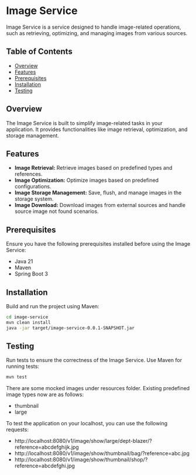 # Image Service

Image Service is a service designed to handle image-related operations, such as retrieving, optimizing, and managing images from various sources.

## Table of Contents

- [Overview](#overview)
- [Features](#features)
- [Prerequisites](#prerequisites)
- [Installation](#installation)
- [Testing](#testing)

## Overview

The Image Service is built to simplify image-related tasks in your application. It provides functionalities like image retrieval, optimization, and storage management.

## Features

- **Image Retrieval:** Retrieve images based on predefined types and references.
- **Image Optimization:** Optimize images based on predefined configurations.
- **Image Storage Management:** Save, flush, and manage images in the storage system.
- **Image Download:** Download images from external sources and handle source image not found scenarios.

## Prerequisites

Ensure you have the following prerequisites installed before using the Image Service:

- Java 21
- Maven
- Spring Boot 3

## Installation

Build and run the project using Maven:

```bash
cd image-service
mvn clean install
java -jar target/image-service-0.0.1-SNAPSHOT.jar
```

## Testing

Run tests to ensure the correctness of the Image Service. Use Maven for running tests:

```bash
mvn test
```
There are some mocked images under resources folder.
Existing predefined image types now are as follows:
- thumbnail
- large

To test the application on your localhost, you can use the following requests:
- http://localhost:8080/v1/image/show/large/dept-blazer/?reference=abcdefghijk.jpg
- http://localhost:8080/v1/image/show/thumbnail/bag/?reference=abc.jpg
- http://localhost:8080/v1/image/show/thumbnail/shop/?reference=abcdefghi.jpg